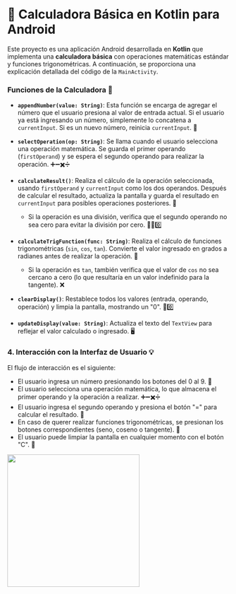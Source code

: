 # 📱 Calculadora Básica en Kotlin para Android

Este proyecto es una aplicación Android desarrollada en **Kotlin** que implementa una **calculadora básica** con operaciones matemáticas estándar y funciones trigonométricas. A continuación, se proporciona una explicación detallada del código de la `MainActivity`.


### **Funciones de la Calculadora** 🧮

   - **`appendNumber(value: String)`**: Esta función se encarga de agregar el número que el usuario presiona al valor de entrada actual. Si el usuario ya está ingresando un número, simplemente lo concatena a `currentInput`. Si es un nuevo número, reinicia `currentInput`. 🔢
   
   - **`selectOperation(op: String)`**: Se llama cuando el usuario selecciona una operación matemática. Se guarda el primer operando (`firstOperand`) y se espera el segundo operando para realizar la operación. ➕➖✖️➗
   
   - **`calculateResult()`**: Realiza el cálculo de la operación seleccionada, usando `firstOperand` y `currentInput` como los dos operandos. Después de calcular el resultado, actualiza la pantalla y guarda el resultado en `currentInput` para posibles operaciones posteriores. 🎯
     - Si la operación es una división, verifica que el segundo operando no sea cero para evitar la división por cero. 🚫➗0️⃣
   
   - **`calculateTrigFunction(func: String)`**: Realiza el cálculo de funciones trigonométricas (`sin`, `cos`, `tan`). Convierte el valor ingresado en grados a radianes antes de realizar la operación. 📐
     - Si la operación es `tan`, también verifica que el valor de `cos` no sea cercano a cero (lo que resultaría en un valor indefinido para la tangente). ❌
   
   - **`clearDisplay()`**: Restablece todos los valores (entrada, operando, operación) y limpia la pantalla, mostrando un "0". 🧹0️⃣
   
   - **`updateDisplay(value: String)`**: Actualiza el texto del `TextView` para reflejar el valor calculado o ingresado. 🖥️

### 4. **Interacción con la Interfaz de Usuario** 💡
   El flujo de interacción es el siguiente:
   - El usuario ingresa un número presionando los botones del 0 al 9. 🔢
   - El usuario selecciona una operación matemática, lo que almacena el primer operando y la operación a realizar. ➕➖✖️➗
   - El usuario ingresa el segundo operando y presiona el botón "=" para calcular el resultado. 🎯
   - En caso de querer realizar funciones trigonométricas, se presionan los botones correspondientes (seno, coseno o tangente). 📐
   - El usuario puede limpiar la pantalla en cualquier momento con el botón "C". 🧹


<img src="https://github.com/user-attachments/assets/339c9401-af9a-4bbc-9faf-e761105fc11f" width="300"/>
